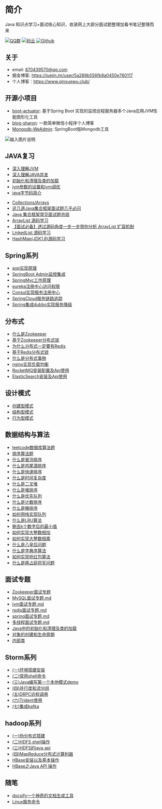 
#   简介

Java 知识点学习+面试核心知识，收录网上大部分面试题整理加看书笔记整理而来


[![QQ群](https://img.shields.io/badge/QQ%E7%BE%A4-924715723-yellowgreen.svg)](https://jq.qq.com/?_wv=1027&k=5PIRvFq)
[![码云](https://img.shields.io/badge/Gitee-%E7%A0%81%E4%BA%91-yellow.svg)](https://gitee.com/qinxuewu)
[![Github](https://img.shields.io/badge/Github-Github-red.svg)](https://github.com/a870439570)


##  关于
- email:  870439570@qq.com
- 掘金博客: https://juejin.im/user/5a289b556fb9a0450e760117
- 个人博客：https://www.qinxuewu.club/


## 开源小项目
-  [boot-actuator](https://github.com/a870439570/boot-actuator):   基于Spring Boot 实现的监控远程服务器多个Java应用JVM性能图形化工具
-  [blog-sharon](https://github.com/a870439570/blog-sharon):   一款简单微信小程序个人博客
-  [Mongodb-WeAdmin](https://github.com/a870439570/Mongodb-WeAdmin):  SpringBoot版Mongodb工具



![输入图片说明](https://images.gitee.com/uploads/images/2018/1225/094055_a1254ebd_1478371.png "wuliao2.png")



## JAVA复习
  - [深入理解JVM](2019/深入理解JVM.md)
  - [深入理解JAVA并发](2019/Java并发.md)
  - [初始化和清理及类的加载](JVM/初始化和清理及类的加载.md)
  - [jvm参数的设置和jvm调优](JVM/jvm参数的设置和jvm调优.md)
  - [java字节码简介](JVM/java字节码.md)
  * [Collections/Arrays](collections/Collections-Arrays.md)
  * [这几道Java集合框架面试题几乎必问](https://github.com/Snailclimb/Java-Guide/blob/master/Java相关/这几道Java集合框架面试题几乎必问.md)
  * [Java 集合框架常见面试题总结](https://github.com/Snailclimb/Java-Guide/blob/master/Java相关/Java集合框架常见面试题总结.md)
  * [ArrayList 源码学习](https://github.com/Snailclimb/Java-Guide/blob/master/Java相关/ArrayList.md) 
  * [【面试必备】透过源码角度一步一步带你分析 ArrayList 扩容机制](https://github.com/Snailclimb/JavaGuide/blob/master/Java相关/ArrayList-Grow.md)    
  * [LinkedList 源码学习](https://github.com/Snailclimb/Java-Guide/blob/master/Java相关/LinkedList.md)   
  * [HashMap(JDK1.8)源码学习](https://github.com/Snailclimb/Java-Guide/blob/master/Java相关/HashMap.md)  

## Spring系列
  - [aop实现原理](Spring/aop.md)
  - [SpringBoot Admin监控集成](Spring/SpringBootAdmin.md)
  - [SpringMvc工作原理](Spring/SpringMvc.md)
  - [eureka注册中心访问权限](Spring/eureka注册中心访问权限.md)
  - [Consul实现服务注册中心](Spring/Consul实现服务注册中心.md)
  - [SpringCloud服务链路追踪](Spring/Springcloud服务链路追踪.md)
  - [Spring集成dubbo实现服务降级](Spring/Spring集成dubbo集群实现服务降级.md)
  

##  分布式
- [什么是Zookeeper](distributed/Zookeeper.md)
- [基于Zookeeper分布式锁](distributed/Zookeeper_lock.md)
- [为什么分布式一定要有Redis](distributed/Redis01.md)
- [基于Redis分布式锁](distributed/Redis02.md)
- [什么是分布式事物 ](distributed/Transactional.md)
- [nginx实现负载均衡](distributed/nginx.md)
- [RocketMQ安装配置及Api使用](distributed/RocketMQ.md)
- [ElasticSearch安装及Api使用](distributed/ElasticSearch.md)



## 设计模式
  - [创建型模式](2019/创建型模式.md)
  - [结构型模式](2019/结构型模式.md)
  - [行为型模式](2019/行为型模式.md)
  
##  数据结构与算法
  - [leetcode数据库算法题](leetcode/sql算法.md)
  - [排序算法题](leetcode/排序算法.md)
  - [什么是冒泡排序](https://mp.weixin.qq.com/s/wO11PDZSM5pQ0DfbQjKRQA)
  - [什么是鸡尾酒排序](https://mp.weixin.qq.com/s/CoVZrvis6BnxBQgQrdc5kA)
  - [什么是快速排序](https://mp.weixin.qq.com/s/PQLC7qFjb74kt6PdExP8mw)
  - [什么是时间复杂度](https://mp.weixin.qq.com/s/1rYK3urLuun5WqnibJ2t3g)
  - [什么是二叉堆](https://mp.weixin.qq.com/s/cq2EhVtOTzTVpNpLDXfeJg)
  - [什么是堆排序](https://mp.weixin.qq.com/s/8Bid1naBLtEjPoP-R4HkBg)
  - [什么是优先队列](https://mp.weixin.qq.com/s/4hXBw7sZ-NKs_asOQxS7gA)
  - [什么是计数排序](https://mp.weixin.qq.com/s/WGqndkwLlzyVOHOdGK7X4Q)
  - [什么是桶排序](https://mp.weixin.qq.com/s/qrboxA5SwN7AbAcpZ_dpNQ)
  - [如何用栈实现队列](https://mp.weixin.qq.com/s/IiOUgS5jZ6pgVqUAJHwNKg)
  - [什么是LRU算法](https://mp.weixin.qq.com/s/h_Ns5HY27NmL_odCYLgx_Q)
  - [删去k个数字后的最小值](https://mp.weixin.qq.com/s/4pK5MLMkcuX_1RK_2Pth9g)
  - [如何实现大整数相加](https://mp.weixin.qq.com/s/GXclPfm_L2kIGAjgLSPX5g)
  - [如何实现大整数相乘](https://mp.weixin.qq.com/s/KV4Y9R17AZZ0xek579OpCA)
  - [什么是八皇后问题](https://mp.weixin.qq.com/s/puk7IAZkSe6FCkZnt0jnSA)
  - [什么是字典序算法](https://mp.weixin.qq.com/s/_mIeGKdvTOH-1jleJ4aADg)
  - [如何实现抢红包算法](https://mp.weixin.qq.com/s/AIE33sdT2QI6UL8cs1kJCQ)
  - [什么是拜占庭将军问题](https://mp.weixin.qq.com/s/-dTBkwVaRo6WxZ8uS9DwjQ)
 

##  面试专题
   - [Zookeeper面试专题](其它/Zookeeper面试专题.md)
   - [MySQL面试专题.md](其它/MySQL.md)
   - [jvm面试专题.md](其它/jvm.md)
   - [redis面试专题.md](其它/redis面试.md)
   - [spring面试专题.md](其它/spring.md)
   - [多线程面试专题.md](其它/多线程.md)
   - [Java中的初始化和清理及类的加载](其它/Java中的初始化和清理及类的加载.md)
   - [对象的创建和生命周期](其它/对象的创建和生命周期.md)
   - [内部类](其它/内部类.md)


## Storm系列
  - [(一)环境搭建安装](storm/storm01.md)
  - [(二)常用shell命令](storm/storm02.md)
  - [(三)Java编写第一个本地模式demo](storm/storm03.md)
  - [(四)并行度和流分组](storm/storm04.md)
  - [(五)DRPC远程调用](storm/storm05.md)
  - [(六)Trident使用](storm/storm06.md)
  - [(七)集成kafka](storm/storm07.md)


## hadoop系列
  - [(一)伪分布式搭建](hadoop/hadoop01.md)
  - [(二)HDFS shell操作](hadoop/hadoop02.md)
  - [(三)HDFS的java api](hadoop/hadoop03.md)
  - [(四)MapReduce分布式计算利器](hadoop/hadoop04.md)
  - [HBase安装以及基本操作](hadoop/hbase01.md)
  - [HBase之Java API 操作](hadoop/hbase02.md)


 ## 随笔
   - [docsify一个神奇的文档生成工具](其它/docsify.md)
   - [Linux服务命令](其它/Linxu服务命令.md)


